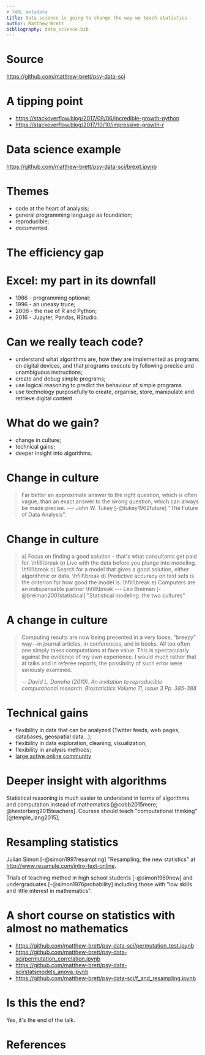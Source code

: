 ```yaml
---
# YAML metadata
title: Data science is going to change the way we teach statistics
author: Matthew Brett
bibliography: data_science.bib
---
```


# Source

https://github.com/matthew-brett/psy-data-sci

# A tipping point

* https://stackoverflow.blog/2017/09/06/incredible-growth-python
* https://stackoverflow.blog/2017/10/10/impressive-growth-r

# Data science example

https://github.com/matthew-brett/psy-data-sci/brexit.ipynb

# Themes

* code at the heart of analysis;
* general programming language as foundation;
* reproducible;
* documented.

# The efficiency gap

# Excel: my part in its downfall

* 1986 - programming optional;
* 1996 - an uneasy truce;
* 2006 - the rise of R and Python;
* 2016 - Jupyter, Pandas, RStudio.

# Can we really teach code?

* understand what algorithms are, how they are implemented as programs on
  digital devices, and that programs execute by following precise and
  unambiguous instructions;
* create and debug simple programs;
* use logical reasoning to predict the behaviour of simple programs
* use technology purposefully to create, organise, store, manipulate and
  retrieve digital content

# What do we gain?

* change in culture;
* technical gains;
* deeper insight into algorithms.

# Change in culture

> Far better an approximate answer to the right question, which is often
> vague, than an exact answer to the wrong question, which can always be made
> precise.  --- John W. Tukey [-@tukey1962future] "The Future of Data
> Analysis".

# Change in culture

> a\) Focus on finding a good solution - that's what consultants get paid
> for.
\hfill\break
> b\) Live with the data before you plunge into modeling.
\hfill\break
> c\) Search for a model that gives a good solution, either algorithmic or
> data.
\hfill\break
> d\) Predictive accuracy on test sets is the criterion for how good the model
> is.
\hfill\break
> e\) Computers are an indispensable partner
\hfill\break
> --- Leo Breiman [-@breiman2001statistical] "Statistical modeling: the two
> cultures"

# A change in culture

> Computing results are now being presented in a very loose, “breezy” way—in
> journal articles, in conferences, and in books. All too often one simply
> takes computations at face value. This is spectacularly against the evidence
> of my own experience. I would much rather that at talks and in referee
> reports, the possibility of such error were seriously examined.
>
> -- <cite>David L. Donoho (2010). An invitation to reproducible computational
> research. Biostatistics Volume 11, Issue 3 Pp. 385-388</cite>

# Technical gains

* flexibility in data that can be analyzed (Twitter feeds, web pages,
  databases, geospatial data...);
* flexibility in data exploration, cleaning, visualization;
* flexibility in analysis methods;
* [large active online community](https://datascience.stackexchange.com/tags)

# Deeper insight with algorithms

Statistical reasoning is much easier to understand in terms of algorithms and
computation instead of mathematics [@cobb2015mere; @hesterberg2015teachers].
Courses should teach "computational thinking" [@temple_lang2015];

# Resampling statistics

Julian Simon [-@simon1997resampling] "Resampling, the new statistics" at
http://www.resample.com/intro-text-online.

Trials of teaching method in high school students [-@simon1969new] and
undergraduates [-@simon1976probability] including those with "low skills and
little interest in mathematics".

# A short course on statistics with almost no mathematics

* https://github.com/matthew-brett/psy-data-sci/permutation_test.ipynb
* https://github.com/matthew-brett/psy-data-sci/permutation_correlation.ipynb
* https://github.com/matthew-brett/psy-data-sci/statsmodels_anova.ipynb
* https://github.com/matthew-brett/psy-data-sci/f_and_resampling.ipynb

# Is this the end?

Yes, it's the end of the talk.

# References
